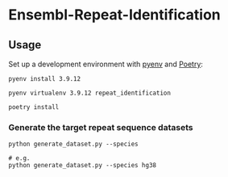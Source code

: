 # Ensembl-Repeat-Identification


## Usage

Set up a development environment with [pyenv](https://github.com/pyenv/pyenv) and [Poetry](https://github.com/python-poetry/poetry):
```shell
pyenv install 3.9.12

pyenv virtualenv 3.9.12 repeat_identification

poetry install
```

### Generate the target repeat sequence datasets

```shell
python generate_dataset.py --species

# e.g.
python generate_dataset.py --species hg38
```
